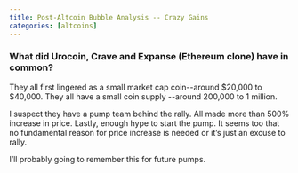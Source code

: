 ```yaml
---
title: Post-Altcoin Bubble Analysis -- Crazy Gains
categories: [altcoins]
---
```


### What did Urocoin, Crave and Expanse (Ethereum clone) have in common?

They all first lingered as a small market cap coin--around $20,000 to $40,000. They all have a small coin supply --around 200,000 to 1 million.

I suspect they have a pump team behind the rally. All made more than 500% increase in price. Lastly, enough hype to start the pump. It seems too that 
no fundamental reason for price increase is needed or it’s just an excuse to rally.

I’ll probably going to remember this for future pumps.
